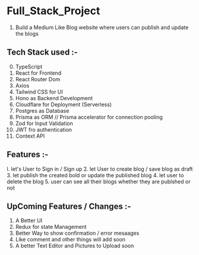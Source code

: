 # Full_Stack_Project

1. Build a Medium Like Blog website where users can publish and update the blogs

## Tech Stack used :-

0. TypeScript
1. React for Frontend
2. React Router Dom
3. Axios
4. Tailwind CSS for UI
5. Hono as Backend Development 
6. Cloudflare for Deployment (Serverless)
7. Postgres as Database
8. Prisma as ORM // Prisma accelerator for connection pooling
9. Zod for Input Validation
10. JWT fro authentication
11. Context API 

## Features :-

l. let's User to Sign in / Sign up
2. let User to create blog / save blog as draft
3. let publish the created bold or update the published blog
4. let user to delete the blog 
5. user can see all their blogs whether they are publshed or not

## UpComing Features / Changes :-
1. A Better UI
2. Redux for state Management
3. Better  Way to show confirmation / error mesaages
4. Like comment and other things will add soon
5. A better Text Editor and Pictures to Upload soon